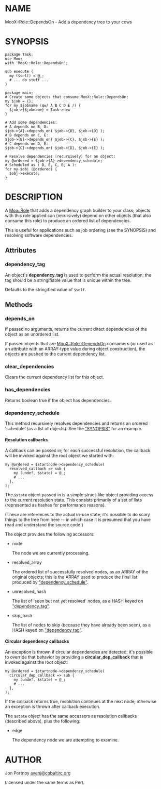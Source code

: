 # NAME

MooX::Role::DependsOn - Add a dependency tree to your cows

# SYNOPSIS

    package Task;
    use Moo;
    with 'MooX::Role::DependsOn';

    sub execute {
      my ($self) = @_;
      # ... do stuff ...
    }

    package main;
    # Create some objects that consume MooX::Role::DependsOn:
    my $job = {};
    for my $jobname (qw/ A B C D E /) {
      $job->{$jobname} = Task->new
    }

    # Add some dependencies:
    # A depends on B, D:
    $job->{A}->depends_on( $job->{B}, $job->{D} );
    # B depends on C, E:
    $job->{B}->depends_on( $job->{C}, $job->{E} );
    # C depends on D, E:
    $job->{C}->depends_on( $job->{D}, $job->{E} );

    # Resolve dependencies (recursively) for an object:
    my @ordered = $job->{A}->dependency_schedule;
    # Scheduled as ( D, E, C, B, A ):
    for my $obj (@ordered) {
      $obj->execute;
    }

# DESCRIPTION

A [Moo::Role](https://metacpan.org/pod/Moo::Role) that adds a dependency graph builder to your class; objects
with this role applied can (recursively) depend on other objects (that also
consume this role) to produce an ordered list of dependencies.

This is useful for applications such as job ordering (see the SYNOPSIS) and resolving
software dependencies.

## Attributes

### dependency\_tag

An object's **dependency\_tag** is used to perform the actual resolution; the
tag should be a stringifiable value that is unique within the tree.

Defaults to the stringified value of `$self`.

## Methods

### depends\_on

If passed no arguments, returns the current direct dependencies of the object
as an unordered list.

If passed objects that are [MooX::Role::DependsOn](https://metacpan.org/pod/MooX::Role::DependsOn) consumers (or used as an
attribute with an ARRAY-type value during object construction), the objects
are pushed to the current dependency list.

### clear\_dependencies

Clears the current dependency list for this object.

### has\_dependencies

Returns boolean true if the object has dependencies.

### dependency\_schedule

This method recursively resolves dependencies and returns an ordered
'schedule' (as a list of objects). See the ["SYNOPSIS"](#synopsis) for an example.

#### Resolution callbacks

A callback can be passed in; for each successful resolution, the callback will
be invoked against the root object we started with:

    my @ordered = $startnode->dependency_schedule(
      resolved_callback => sub {
        my (undef, $state) = @_;
        # ...
      },
    );

The `$state` object passed in is a simple struct-like object providing access
to the current resolution state. This consists primarily of a set of lists
(represented as hashes for performance reasons).

(These are references to the actual in-use state; it's possible to do scary
things to the tree from here -- in which case it is presumed that you have read
and understand the source code.)

The object provides the following accessors:

- node

    The node we are currently processing.

- resolved\_array

    The ordered list of successfully resolved nodes, as an ARRAY of the original
    objects; this is the ARRAY used to produce the final list produced by
    ["dependency\_schedule"](#dependency_schedule).

- unresolved\_hash

    The list of 'seen but not yet resolved' nodes, as a HASH keyed on
    ["dependency\_tag"](#dependency_tag).

- skip\_hash

    The list of nodes to skip (because they have already been seen), as a HASH
    keyed on ["dependency\_tag"](#dependency_tag).

#### Circular dependency callbacks

An exception is thrown if circular dependencies are detected; it's possible to
override that behavior by providing a **circular\_dep\_callback** that is invoked
against the root object:

    my @ordered = $startnode->dependency_schedule(
      circular_dep_callback => sub {
        my (undef, $state) = @_;
        # ...
      },
    );

If the callback returns true, resolution continues at the next node; otherwise
an exception is thrown after callback execution.

The `$state` object has the same accessors as resolution callbacks (described
above), plus the following:

- edge

    The dependency node we are attempting to examine.

# AUTHOR

Jon Portnoy <avenj@cobaltirc.org>

Licensed under the same terms as Perl.
